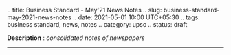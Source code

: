 .. title: Business Standard - May'21 News Notes
.. slug: business-standard-may-2021-news-notes
.. date: 2021-05-01 10:00 UTC+05:30
.. tags: business standard, news, notes
.. category: upsc
.. status: draft

**Description** : *consolidated notes of newspapers*

***
<!-- TEASER_END -->